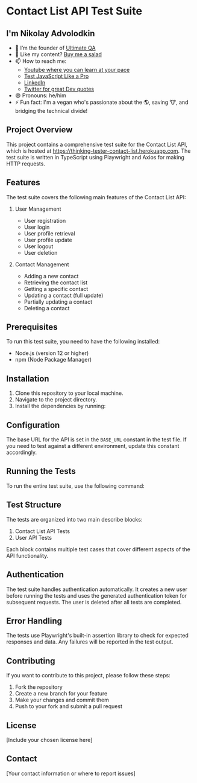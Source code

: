 # Contact List API Test Suite

## I'm Nikolay Advolodkin
- 🔭 I’m the founder of [Ultimate QA](https://ultimateqa.com/) 
- 🥗 Like my content? [Buy me a salad](https://www.buymeacoffee.com/nikolaya)
- 📫 How to reach me:
    - [Youtube where you can learn at your pace](https://www.youtube.com/ultimateqa?sub_confirmation=1)
    - [Test JavaScript Like a Pro](https://ultimateqa.ck.page/js-testing-tips)
    - [LinkedIn](https://www.linkedin.com/in/nikolayadvolodkin/)
    - [Twitter for great Dev quotes](https://twitter.com/intent/follow?screen_name=nikolay_a00&region=follow_link)
- 😄 Pronouns: he/him
- ⚡ Fun fact: I'm a vegan who's passionate about the 🌎, saving 🐮, and bridging the technical divide!

## Project Overview

This project contains a comprehensive test suite for the Contact List API, which is hosted at https://thinking-tester-contact-list.herokuapp.com. The test suite is written in TypeScript using Playwright and Axios for making HTTP requests.

## Features

The test suite covers the following main features of the Contact List API:

1. User Management

   - User registration
   - User login
   - User profile retrieval
   - User profile update
   - User logout
   - User deletion

2. Contact Management
   - Adding a new contact
   - Retrieving the contact list
   - Getting a specific contact
   - Updating a contact (full update)
   - Partially updating a contact
   - Deleting a contact

## Prerequisites

To run this test suite, you need to have the following installed:

- Node.js (version 12 or higher)
- npm (Node Package Manager)

## Installation

1. Clone this repository to your local machine.
2. Navigate to the project directory.
3. Install the dependencies by running:

## Configuration

The base URL for the API is set in the `BASE_URL` constant in the test file. If you need to test against a different environment, update this constant accordingly.

## Running the Tests

To run the entire test suite, use the following command:

## Test Structure

The tests are organized into two main describe blocks:

1. Contact List API Tests
2. User API Tests

Each block contains multiple test cases that cover different aspects of the API functionality.

## Authentication

The test suite handles authentication automatically. It creates a new user before running the tests and uses the generated authentication token for subsequent requests. The user is deleted after all tests are completed.

## Error Handling

The tests use Playwright's built-in assertion library to check for expected responses and data. Any failures will be reported in the test output.

## Contributing

If you want to contribute to this project, please follow these steps:

1. Fork the repository
2. Create a new branch for your feature
3. Make your changes and commit them
4. Push to your fork and submit a pull request

## License

[Include your chosen license here]

## Contact

[Your contact information or where to report issues]
